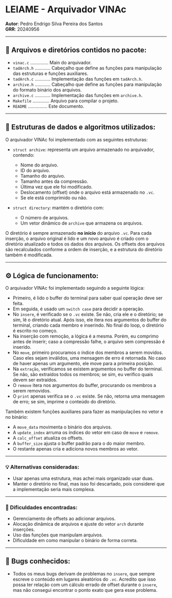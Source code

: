 # LEIAME - Arquivador VINAc

**Autor**: Pedro Endrigo Silva Pereira dos Santos  
**GRR**: 20240956

---

## 📁 Arquivos e diretórios contidos no pacote:

- `vinac.c` .............. Main do arquivador.  
- `tadArch.h` ............ Cabeçalho que define as funções para manipulação das estruturas e funções auxiliares.  
- `tadArch.c` ............ Implementação das funções em `tadArch.h`.  
- `archive.h` ............ Cabeçalho que define as funções para manipulação do formato binário dos arquivos.  
- `archive.c` ............ Implementação das funções em `archive.h`.  
- `Makefile` ............. Arquivo para compilar o projeto.  
- `README` ............... Este documento.  

---

## 🧠 Estruturas de dados e algoritmos utilizados:

O arquivador VINAc foi implementado com as seguintes estruturas:

- `struct archive`: representa um arquivo armazenado no arquivador, contendo:
  - Nome do arquivo.
  - ID do arquivo.
  - Tamanho do arquivo.
  - Tamanho antes da compressão.
  - Última vez que ele foi modificado.
  - Deslocamento (offset) onde o arquivo está armazenado no `.vc`.
  - Se ele está comprimido ou não.

- `struct directory`: mantém o diretório com:
  - O número de arquivos.
  - Um vetor dinâmico de `archive` que armazena os arquivos.

O diretório é sempre armazenado **no início** do arquivo `.vc`. Para cada inserção, o arquivo original é lido e um novo arquivo é criado com o diretório atualizado e todos os dados dos arquivos. Os offsets dos arquivos são recalculados conforme a ordem de inserção, e a estrutura do diretório também é modificada.

---

## ⚙️ Lógica de funcionamento:

O arquivador VINAc foi implementado seguindo a seguinte lógica:

- Primeiro, é lido o buffer do terminal para saber qual operação deve ser feita.
- Em seguida, é usado um `switch case` para decidir a operação.
- No `insere`, é verificado se o `.vc` existe. Se não, cria ele e o diretório; se sim, lê o diretório atual. Após isso, ele itera nos argumentos do buffer do terminal, criando cada membro e inserindo. No final do loop, o diretório é escrito no começo.
- Na inserção com remoção, a lógica é a mesma. Porém, eu comprimo antes de inserir; caso a compressão falhe, o arquivo sem compressão é inserido.
- No `move`, primeiro procuramos o índice dos membros a serem movidos. Caso eles sejam inválidos, uma mensagem de erro é retornada. No caso de haver apenas um argumento, ele move para a primeira posição.
- Na `extração`, verificamos se existem argumentos no buffer do terminal. Se não, são extraídos todos os membros; se sim, eu verifico quais devem ser extraídos.
- O `remove` itera nos argumentos do buffer, procurando os membros a serem removidos.
- O `print` apenas verifica se o `.vc` existe. Se não, retorna uma mensagem de erro; se sim, imprime o conteúdo do diretório.

Também existem funções auxiliares para fazer as manipulações no vetor e no binário:

- A `move_data` movimenta o binário dos arquivos.
- A `update_index` arruma os índices do vetor em caso de `move` e `remove`.
- A `calc_offset` atualiza os offsets.
- A `buffer_size` ajusta o buffer padrão para o do maior membro. 
- O restante apenas cria e adiciona novos membros ao vetor.

---

### 💡 Alternativas consideradas:

- Usar apenas uma estrutura, mas achei mais organizado usar duas.
- Manter o diretório no final, mas isso foi descartado, pois considerei que a implementação seria mais complexa.

---

### 🧱 Dificuldades encontradas:

- Gerenciamento de offsets ao adicionar arquivos.
- Alocação dinâmica de arquivos e ajuste do vetor `arch` durante inserções.
- Uso das funções que manipulam arquivos.
- Dificuldade em como manipular o binário de forma correta.

---

## 🐞 Bugs conhecidos:

- Todos os meus bugs derivam de problemas no `insere`, que sempre escreve o conteúdo em lugares aleatórios do `.vc`. Acredito que isso possa ter relação com um cálculo errado de offset durante o `insere`, mas não consegui encontrar o ponto exato que gera esse problema.

